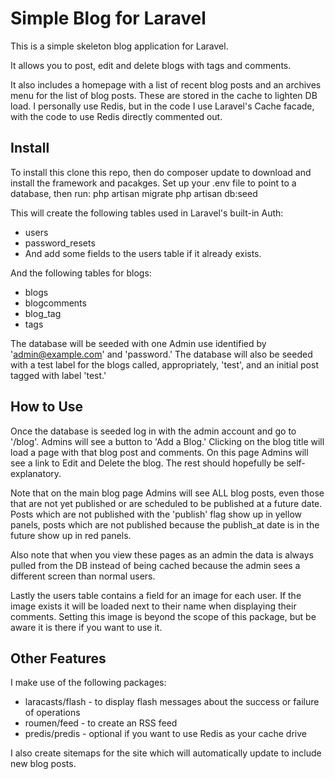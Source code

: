 # Simple Blog for Laravel

This is a simple skeleton blog application for Laravel.

It allows you to post, edit and delete blogs with tags and comments.

It also includes a homepage with a list of recent blog posts and an archives menu for the list of blog posts. These are stored in the cache to lighten DB load. I personally use Redis, but in the code I use Laravel's Cache facade, with the code to use Redis directly commented out.

## Install
To install this clone this repo, then do composer update to download and install the framework and pacakges. 
Set up your .env file to point to a database, then run:
php artisan migrate
php artisan db:seed

This will create the following tables used in Laravel's built-in Auth:
- users
- password_resets
- And add some fields to the users table if it already exists.
  
And the following tables for blogs:
- blogs
- blogcomments
- blog_tag
- tags
  
The database will be seeded with one Admin use identified by 'admin@example.com' and 'password.' 
The database will also be seeded with a test label for the blogs called, appropriately, 'test', and an initial post tagged with label 'test.'

## How to Use
Once the database is seeded log in with the admin account and go to '/blog'. Admins will see a button to 'Add a Blog.' Clicking on the blog title will load a page with that blog post and comments. On this page Admins will see a link to Edit and Delete the blog. The rest should hopefully be self-explanatory. 

Note that on the main blog page Admins will see ALL blog posts, even those that are not yet published or are scheduled to be published at a future date. Posts which are not published with the 'publish' flag show up in yellow panels, posts which are not published because the publish_at date is in the future show up in red panels. 

Also note that when you view these pages as an admin the data is always pulled from the DB instead of being cached because the admin sees a different screen than normal users.

Lastly the users table contains a field for an image for each user. If the image exists it will be loaded next to their name when displaying their comments. Setting this image is beyond the scope of this package, but be aware it is there if you want to use it.

## Other Features
I make use of the following packages:
- laracasts/flash - to display flash messages about the success or failure of operations
- roumen/feed - to create an RSS feed
- predis/predis - optional if you want to use Redis as your cache drive

I also create sitemaps for the site which will automatically update to include new blog posts.
